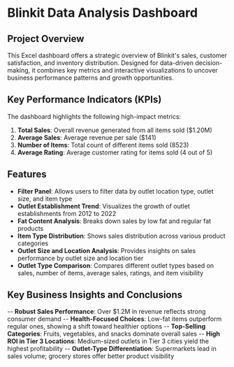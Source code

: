 # Blinkit Data Analysis Dashboard

## Project Overview

This Excel dashboard offers a strategic overview of Blinkit's sales, customer satisfaction, and inventory distribution. Designed for data-driven decision-making, it combines key metrics and interactive visualizations to uncover business performance patterns and growth opportunities.

## Key Performance Indicators (KPIs)

The dashboard highlights the following high-impact metrics:

1. **Total Sales**: Overall revenue generated from all items sold ($1.20M)
2. **Average Sales**: Average revenue per sale ($141)
3. **Number of Items**: Total count of different items sold (8523)
4. **Average Rating**: Average customer rating for items sold (4 out of 5)

## Features

- **Filter Panel**: Allows users to filter data by outlet location type, outlet size, and item type
- **Outlet Establishment Trend**: Visualizes the growth of outlet establishments from 2012 to 2022
- **Fat Content Analysis**: Breaks down sales by low fat and regular fat products
- **Item Type Distribution**: Shows sales distribution across various product categories
- **Outlet Size and Location Analysis**: Provides insights on sales performance by outlet size and location tier
- **Outlet Type Comparison**: Compares different outlet types based on sales, number of items, average sales, ratings, and item visibility


## Key Business Insights and Conclusions
-- **Robust Sales Performance**: Over $1.2M in revenue reflects strong consumer demand
-- **Health-Focused Choices**: Low-fat items outperform regular ones, showing a shift toward healthier options
-- **Top-Selling Categories**: Fruits, vegetables, and snacks dominate overall sales
-- **High ROI in Tier 3 Locations**: Medium-sized outlets in Tier 3 cities yield the highest profitability
-- **Outlet-Type Differentiation**: Supermarkets lead in sales volume; grocery stores offer better product visibility
